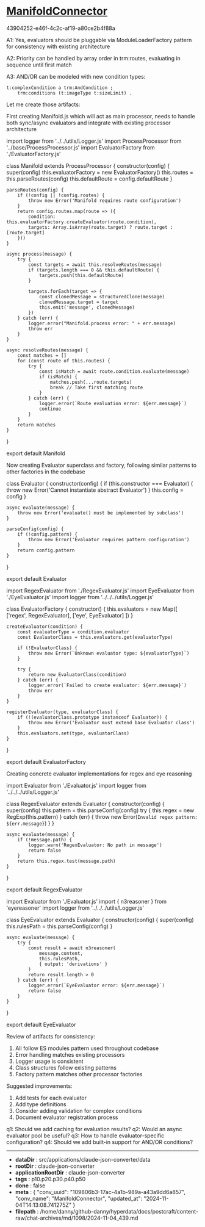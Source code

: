 # [ManifoldConnector](https://claude.ai/chat/109806b3-17ac-4a1b-989a-a43a9dd6a857)

43904252-e46f-4c2c-af19-a80ce2b4f88a

 A1: Yes, evaluators should be pluggable via ModuleLoaderFactory pattern for consistency with existing architecture

A2: Priority can be handled by array order in trm:routes, evaluating in sequence until first match

A3: AND/OR can be modeled with new condition types:
```turtle
t:complexCondition a trm:AndCondition ;
    trm:conditions (t:imageType t:sizeLimit) .
```

Let me create those artifacts:

<antThinking>First creating Manifold.js which will act as main processor, needs to handle both sync/async evaluators and integrate with existing processor architecture</antThinking>

<antArtifact identifier="manifold" type="application/vnd.ant.code" language="javascript" title="src/processors/flow/Manifold.js">
import logger from '../../utils/Logger.js'
import ProcessProcessor from '../base/ProcessProcessor.js'
import EvaluatorFactory from './EvaluatorFactory.js'

class Manifold extends ProcessProcessor {
    constructor(config) {
        super(config)
        this.evaluatorFactory = new EvaluatorFactory()
        this.routes = this.parseRoutes(config)
        this.defaultRoute = config.defaultRoute
    }

    parseRoutes(config) {
        if (!config || !config.routes) {
            throw new Error('Manifold requires route configuration')
        }
        return config.routes.map(route => ({
            condition: this.evaluatorFactory.createEvaluator(route.condition),
            targets: Array.isArray(route.target) ? route.target : [route.target]
        }))
    }

    async process(message) {
        try {
            const targets = await this.resolveRoutes(message)
            if (targets.length === 0 && this.defaultRoute) {
                targets.push(this.defaultRoute)
            }

            targets.forEach(target => {
                const clonedMessage = structuredClone(message)
                clonedMessage.target = target
                this.emit('message', clonedMessage)
            })
        } catch (err) {
            logger.error("Manifold.process error: " + err.message)
            throw err
        }
    }

    async resolveRoutes(message) {
        const matches = []
        for (const route of this.routes) {
            try {
                const isMatch = await route.condition.evaluate(message)
                if (isMatch) {
                    matches.push(...route.targets)
                    break // Take first matching route
                }
            } catch (err) {
                logger.error(`Route evaluation error: ${err.message}`)
                continue
            }
        }
        return matches
    }
}

export default Manifold
</antArtifact>

<antThinking>Now creating Evaluator superclass and factory, following similar patterns to other factories in the codebase</antThinking>

<antArtifact identifier="evaluator-base" type="application/vnd.ant.code" language="javascript" title="src/processors/flow/evaluators/Evaluator.js">
class Evaluator {
    constructor(config) {
        if (this.constructor === Evaluator) {
            throw new Error('Cannot instantiate abstract Evaluator')
        }
        this.config = config
    }

    async evaluate(message) {
        throw new Error('evaluate() must be implemented by subclass')
    }

    parseConfig(config) {
        if (!config.pattern) {
            throw new Error('Evaluator requires pattern configuration')
        }
        return config.pattern
    }
}

export default Evaluator
</antArtifact>

<antArtifact identifier="evaluator-factory" type="application/vnd.ant.code" language="javascript" title="src/processors/flow/evaluators/EvaluatorFactory.js">
import RegexEvaluator from './RegexEvaluator.js'
import EyeEvaluator from './EyeEvaluator.js'
import logger from '../../../utils/Logger.js'

class EvaluatorFactory {
    constructor() {
        this.evaluators = new Map([
            ['regex', RegexEvaluator],
            ['eye', EyeEvaluator]
        ])
    }

    createEvaluator(condition) {
        const evaluatorType = condition.evaluator
        const EvaluatorClass = this.evaluators.get(evaluatorType)
        
        if (!EvaluatorClass) {
            throw new Error(`Unknown evaluator type: ${evaluatorType}`)
        }

        try {
            return new EvaluatorClass(condition)
        } catch (err) {
            logger.error(`Failed to create evaluator: ${err.message}`)
            throw err
        }
    }

    registerEvaluator(type, evaluatorClass) {
        if (!(evaluatorClass.prototype instanceof Evaluator)) {
            throw new Error('Evaluator must extend base Evaluator class')
        }
        this.evaluators.set(type, evaluatorClass)
    }
}

export default EvaluatorFactory
</antArtifact>

<antThinking>Creating concrete evaluator implementations for regex and eye reasoning</antThinking>

<antArtifact identifier="regex-evaluator" type="application/vnd.ant.code" language="javascript" title="src/processors/flow/evaluators/RegexEvaluator.js">
import Evaluator from './Evaluator.js'
import logger from '../../../utils/Logger.js'

class RegexEvaluator extends Evaluator {
    constructor(config) {
        super(config)
        this.pattern = this.parseConfig(config)
        try {
            this.regex = new RegExp(this.pattern)
        } catch (err) {
            throw new Error(`Invalid regex pattern: ${err.message}`)
        }
    }

    async evaluate(message) {
        if (!message.path) {
            logger.warn('RegexEvaluator: No path in message')
            return false
        }
        return this.regex.test(message.path)
    }
}

export default RegexEvaluator
</antArtifact>

<antArtifact identifier="eye-evaluator" type="application/vnd.ant.code" language="javascript" title="src/processors/flow/evaluators/EyeEvaluator.js">
import Evaluator from './Evaluator.js'
import { n3reasoner } from 'eyereasoner'
import logger from '../../../utils/Logger.js'

class EyeEvaluator extends Evaluator {
    constructor(config) {
        super(config)
        this.rulesPath = this.parseConfig(config)
    }

    async evaluate(message) {
        try {
            const result = await n3reasoner(
                message.content,
                this.rulesPath,
                { output: 'derivations' }
            )
            return result.length > 0
        } catch (err) {
            logger.error(`EyeEvaluator error: ${err.message}`)
            return false
        }
    }
}

export default EyeEvaluator
</antArtifact>

Review of artifacts for consistency:

1. All follow ES modules pattern used throughout codebase
2. Error handling matches existing processors
3. Logger usage is consistent
4. Class structures follow existing patterns
5. Factory pattern matches other processor factories

Suggested improvements:
1. Add tests for each evaluator
2. Add type definitions
3. Consider adding validation for complex conditions
4. Document evaluator registration process

q1: Should we add caching for evaluation results?
q2: Would an async evaluator pool be useful?
q3: How to handle evaluator-specific configuration?
q4: Should we add built-in support for AND/OR conditions?

---

* **dataDir** : src/applications/claude-json-converter/data
* **rootDir** : claude-json-converter
* **applicationRootDir** : claude-json-converter
* **tags** : p10.p20.p30.p40.p50
* **done** : false
* **meta** : {
  "conv_uuid": "109806b3-17ac-4a1b-989a-a43a9dd6a857",
  "conv_name": "ManifoldConnector",
  "updated_at": "2024-11-04T14:13:08.741275Z"
}
* **filepath** : /home/danny/github-danny/hyperdata/docs/postcraft/content-raw/chat-archives/md/1098/2024-11-04_439.md